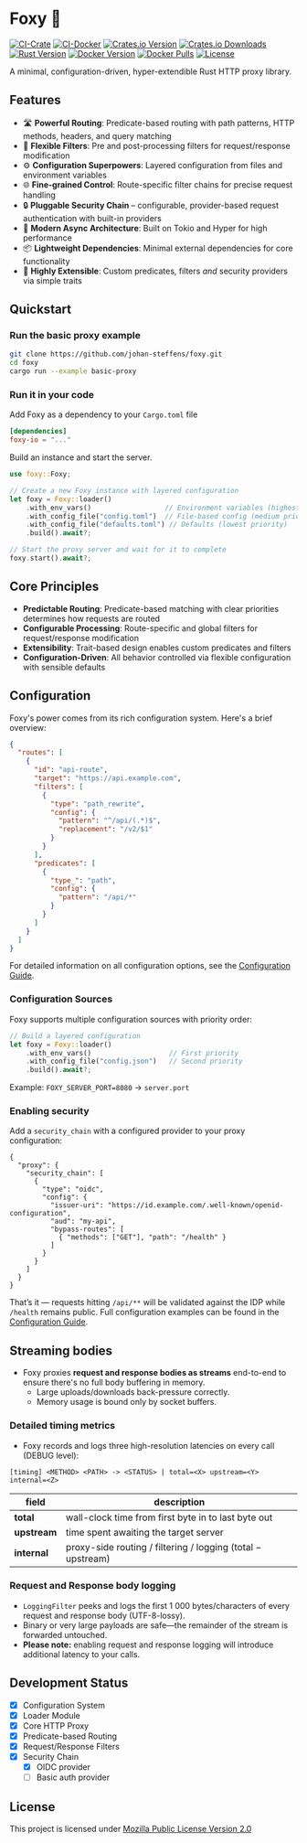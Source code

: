 # Foxy 🦊

[![CI-Crate](https://img.shields.io/github/actions/workflow/status/johan-steffens/foxy/crate.yml?label=crate-build)](https://github.com/johan-steffens/foxy/actions/workflows/crate.yml)
[![CI-Docker](https://img.shields.io/github/actions/workflow/status/johan-steffens/foxy/docker.yml?label=docker-build)](https://github.com/johan-steffens/foxy/actions/workflows/crate.yml)
[![Crates.io Version](https://img.shields.io/crates/v/foxy-io)](https://crates.io/crates/foxy-io)
[![Crates.io Downloads](https://img.shields.io/crates/d/foxy-io)](https://crates.io/crates/foxy-io)
[![Rust Version](https://img.shields.io/badge/rust-1.70%2B-blue)](https://blog.rust-lang.org/2023/06/01/Rust-1.70.0.html)
[![Docker Version](https://img.shields.io/docker/v/johansteffens/foxy?label=docker%20tag)](https://hub.docker.com/r/johansteffens/foxy)
[![Docker Pulls](https://img.shields.io/docker/pulls/johansteffens/foxy)](https://crates.io/crates/foxy-io)
[![License](https://img.shields.io/github/license/johan-steffens/foxy)](https://github.com/johan-steffens/foxy/blob/main/LICENSE.md)

A minimal, configuration-driven, hyper-extendible Rust HTTP proxy library.

## Features

- 🛣️ **Powerful Routing**: Predicate-based routing with path patterns, HTTP methods, headers, and query matching
- 🔄 **Flexible Filters**: Pre and post-processing filters for request/response modification
- ⚙️ **Configuration Superpowers**: Layered configuration from files and environment variables
- 🌐 **Fine-grained Control**: Route-specific filter chains for precise request handling
- 🔒 **Pluggable Security Chain** – configurable, provider-based request authentication with built-in providers
- 🚀 **Modern Async Architecture**: Built on Tokio and Hyper for high performance
- 📦 **Lightweight Dependencies**: Minimal external dependencies for core functionality
- 🧩 **Highly Extensible**: Custom predicates, filters *and* security providers via simple traits

## Quickstart

### Run the basic proxy example

```bash
git clone https://github.com/johan-steffens/foxy.git
cd foxy
cargo run --example basic-proxy
```

### Run it in your code

Add Foxy as a dependency to your `Cargo.toml` file
```toml
[dependencies]
foxy-io = "..."
```

Build an instance and start the server.

```rust
use foxy::Foxy;

// Create a new Foxy instance with layered configuration
let foxy = Foxy::loader()
    .with_env_vars()                  // Environment variables (highest priority)
    .with_config_file("config.toml")  // File-based config (medium priority)
    .with_config_file("defaults.toml") // Defaults (lowest priority)
    .build().await?;

// Start the proxy server and wait for it to complete
foxy.start().await?;
```

## Core Principles

- **Predictable Routing**: Predicate-based matching with clear priorities determines how requests are routed
- **Configurable Processing**: Route-specific and global filters for request/response modification
- **Extensibility**: Trait-based design enables custom predicates and filters
- **Configuration-Driven**: All behavior controlled via flexible configuration with sensible defaults

## Configuration

Foxy's power comes from its rich configuration system. Here's a brief overview:

```json
{
  "routes": [
    {
      "id": "api-route",
      "target": "https://api.example.com",
      "filters": [
        {
          "type": "path_rewrite",
          "config": {
            "pattern": "^/api/(.*)$",
            "replacement": "/v2/$1"
          }
        }
      ],
      "predicates": [
        {
          "type_": "path",
          "config": {
            "pattern": "/api/*"
          }
        }
      ]
    }
  ]
}
```

For detailed information on all configuration options, see the [Configuration Guide](./CONFIGURATION.md).

### Configuration Sources

Foxy supports multiple configuration sources with priority order:

```rust
// Build a layered configuration
let foxy = Foxy::loader()
    .with_env_vars()                   // First priority
    .with_config_file("config.json")   // Second priority
    .build().await?;
```

Example: `FOXY_SERVER_PORT=8080` → `server.port`

### Enabling security

Add a `security_chain` with a configured provider to your proxy configuration:

```jsonc
{
  "proxy": {
    "security_chain": [
      {
        "type": "oidc",
        "config": {
          "issuer-uri": "https://id.example.com/.well-known/openid-configuration",
          "aud": "my-api",
          "bypass-routes": [
            { "methods": ["GET"], "path": "/health" }
          ]
        }
      }
    ]
  }
}
```

That’s it — requests hitting `/api/**` will be validated against the IDP while `/health` remains public.
Full configuration examples can be found in the [Configuration Guide](CONFIGURATION.md).

## Streaming bodies

* Foxy proxies **request and response bodies as streams** end-to-end to ensure there's no full body buffering in memory.
    * Large uploads/downloads back-pressure correctly.
    * Memory usage is bound only by socket buffers.

### Detailed timing metrics

* Foxy records and logs three high-resolution latencies on every call  
  (DEBUG level):

`[timing] <METHOD> <PATH> -> <STATUS> | total=<X> upstream=<Y> internal=<Z>`

| field      | description                                                |
|------------|------------------------------------------------------------|
| **total**  | wall-clock time from first byte in to last byte out        |
| **upstream** | time spent awaiting the target server                    |
| **internal** | proxy-side routing / filtering / logging (total − upstream) |

### Request and Response body logging

* `LoggingFilter` peeks and logs the first 1 000 bytes/characters of every
  request and response body (UTF-8-lossy).  
* Binary or very large payloads are safe—the remainder of the stream is forwarded
  untouched.
* **Please note:** enabling request and response logging will introduce additional 
  latency to your calls.

## Development Status

- [x] Configuration System
- [x] Loader Module
- [x] Core HTTP Proxy
- [x] Predicate-based Routing
- [x] Request/Response Filters
- [x] Security Chain
  - [x] OIDC provider
  - [ ] Basic auth provider

## License

This project is licensed under [Mozilla Public License Version 2.0](LICENSE.md)